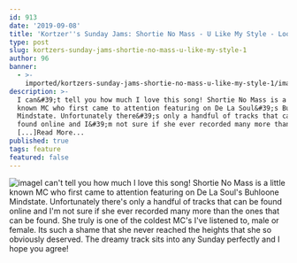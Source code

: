 ```yaml
---
id: 913
date: '2019-09-08'
title: 'Kortzer''s Sunday Jams: Shortie No Mass - U Like My Style - Loose Lips'
type: post
slug: kortzers-sunday-jams-shortie-no-mass-u-like-my-style-1
author: 96
banner:
  - >-
    imported/kortzers-sunday-jams-shortie-no-mass-u-like-my-style-1/image913.jpeg
description: >-
  I can&#39;t tell you how much I love this song! Shortie No Mass is a little
  known MC who first came to attention featuring on De La Soul&#39;s Buhloone
  Mindstate. Unfortunately there&#39;s only a handful of tracks that can be
  found online and I&#39;m not sure if she ever recorded many more than the ones
  [...]Read More...
published: true
tags: feature
featured: false
---
```

![image](../imported/kortzers-sunday-jams-shortie-no-mass-u-like-my-style-1/image913.jpeg)I can't tell you how much I love this song! Shortie No Mass is a little known MC who first came to attention featuring on De La Soul's Buhloone Mindstate. Unfortunately there's only a handful of tracks that can be found online and I'm not sure if she ever recorded many more than the ones that can be found. She truly is one of the coldest MC's I've listened to, male or female. Its such a shame that she never reached the heights that she so obviously deserved. The dreamy track sits into any Sunday perfectly and I hope you agree!